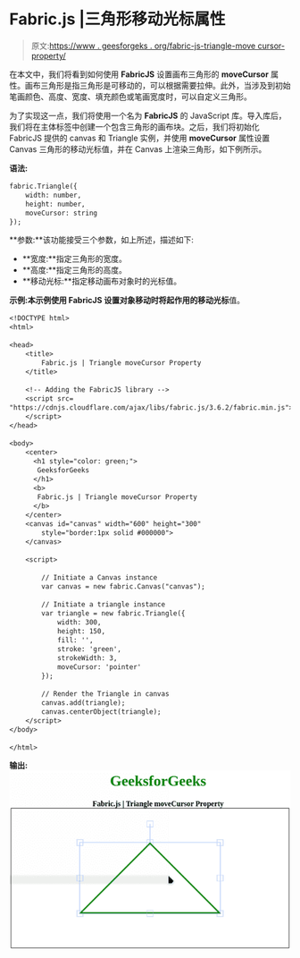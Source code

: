 # Fabric.js |三角形移动光标属性

> 原文:[https://www . geesforgeks . org/fabric-js-triangle-move cursor-property/](https://www.geeksforgeeks.org/fabric-js-triangle-movecursor-property/)

在本文中，我们将看到如何使用 **FabricJS** 设置画布三角形的 **moveCursor** 属性。画布三角形是指三角形是可移动的，可以根据需要拉伸。此外，当涉及到初始笔画颜色、高度、宽度、填充颜色或笔画宽度时，可以自定义三角形。

为了实现这一点，我们将使用一个名为 **FabricJS** 的 JavaScript 库。导入库后，我们将在主体标签中创建一个包含三角形的画布块。之后，我们将初始化 FabricJS 提供的 canvas 和 Triangle 实例，并使用 **moveCursor** 属性设置 Canvas 三角形的移动光标值，并在 Canvas 上渲染三角形，如下例所示。

**语法:**

```
fabric.Triangle({
    width: number,
    height: number,
    moveCursor: string
});
```

**参数:**该功能接受三个参数，如上所述，描述如下:

*   **宽度:**指定三角形的宽度。
*   **高度:**指定三角形的高度。
*   **移动光标:**指定移动画布对象时的光标值。

**示例:**本示例使用 FabricJS 设置对象移动时将起作用的**移动光标**值。

```
<!DOCTYPE html> 
<html> 

<head> 
    <title> 
        Fabric.js | Triangle moveCursor Property
    </title> 

    <!-- Adding the FabricJS library -->
    <script src= 
"https://cdnjs.cloudflare.com/ajax/libs/fabric.js/3.6.2/fabric.min.js"> 
    </script> 
</head> 

<body> 
    <center>
      <h1 style="color: green;">
       GeeksforGeeks
      </h1>
      <b>
       Fabric.js | Triangle moveCursor Property
      </b>
    </center>
    <canvas id="canvas" width="600" height="300"
        style="border:1px solid #000000"> 
    </canvas> 

    <script> 

        // Initiate a Canvas instance 
        var canvas = new fabric.Canvas("canvas"); 

        // Initiate a triangle instance 
        var triangle = new fabric.Triangle({
            width: 300,
            height: 150,
            fill: '',
            stroke: 'green',
            strokeWidth: 3,
            moveCursor: 'pointer'
        });

        // Render the Triangle in canvas 
        canvas.add(triangle); 
        canvas.centerObject(triangle);
    </script> 
</body> 

</html>
```

**输出:**
![](img/0fb9828b979cdd001a4582533b9d6f3b.png)